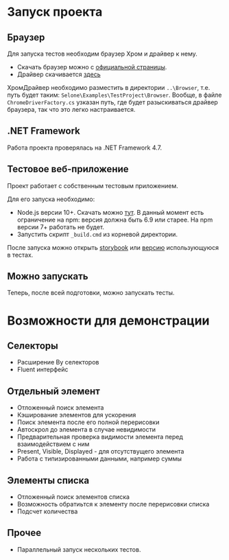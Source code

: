 # Запуск проекта

## Браузер
Для запуска тестов необходим браузер Хром и драйвер к нему.

* Скачать браузер можно с [официальной страницы](https://www.google.com/intl/ru_ru/chrome/).
* Драйвер скачивается [здесь](https://chromedriver.chromium.org/)

ХромДрайвер необходимо разместить в директории `..\Browser`, т.е. путь будет таким: `Selone\Examples\TestProject\Browser`. 
Вообще, в файле `ChromeDriverFactory.cs` узказан путь, где будет разыскиваться драйвер браузера, так что это легко настраивается.

## .NET Framework
Работа проекта проверялась на .NET Framework 4.7.

## Тестовое веб-приложение
Проект работает с собственным тестовым приложением.

Для его запуска необходимо:
* Node.js версии 10+. Скачать можно [тут](https://nodejs.org/en/). В данный момент есть ограничение на npm: версия должна быть 6.9 или старее. На npm версии 7+ работать не будет.
* Запустить скрипт `_build.cmd` из корневой директории.

После запуска можно открыть [storybook](http://localhost:7890/) или [версию](http://localhost:7890/iframe.html) использующуюся в тестах.

## Можно запускать
Теперь, после всей подготовки, можно запускать тесты.

# Возможности для демонстрации

## Селекторы
- Расширение By селекторов
- Fluent интерфейс

## Отдельный элемент
- Отложенный поиск элемента
- Кэширование элементов для ускорения
- Поиск элемента после его полной перерисовки
- Автоскрол до элемента в случае невидимости
- Предварительная проверка видимости элемента перед взаимодействием с ним
- Present, Visible, Displayed - для отсутствущего элемента
- Работа с типизированными данными, например суммы

## Элементы списка
- Отложенный поиск элементов списка
- Возможность обратиьтся к элементу после перерисовки списка
- Подсчет количества

## Прочее
- Параллельный запуск нескольких тестов.